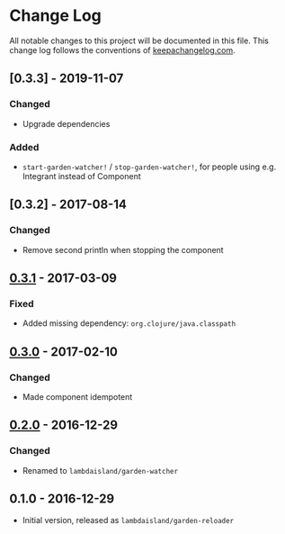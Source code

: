 # Change Log
All notable changes to this project will be documented in this file. This change log follows the conventions of [keepachangelog.com](http://keepachangelog.com/).

<!-- ## [Unreleased] -->
<!-- ### Added -->
<!-- ### Changed -->
<!-- ### Fixed -->

## [0.3.3] - 2019-11-07

### Changed

- Upgrade dependencies

### Added

- `start-garden-watcher!` / `stop-garden-watcher!`, for people using e.g.
  Integrant instead of Component

## [0.3.2] - 2017-08-14
### Changed
- Remove second println when stopping the component

## [0.3.1] - 2017-03-09
### Fixed
- Added missing dependency: `org.clojure/java.classpath`

## [0.3.0] - 2017-02-10
### Changed
- Made component idempotent

## [0.2.0] - 2016-12-29
### Changed
- Renamed to `lambdaisland/garden-watcher`

## 0.1.0 - 2016-12-29
- Initial version, released as `lambdaisland/garden-reloader`

[Unreleased]: https://github.com/plexus/garden-watcher/compare/v0.3.3...HEAD
[0.3.1]: https://github.com/plexus/garden-watcher/compare/v0.3.2...v0.3.3
[0.3.1]: https://github.com/plexus/garden-watcher/compare/v0.3.1...v0.3.2
[0.3.1]: https://github.com/plexus/garden-watcher/compare/v0.3.0...v0.3.1
[0.3.0]: https://github.com/plexus/garden-watcher/compare/v0.2.0...v0.3.0
[0.2.0]: https://github.com/plexus/garden-watcher/compare/v0.1.0...v0.2.0
